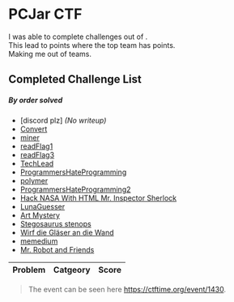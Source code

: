 # PCJar CTF

I was able to complete  challenges out of .\
This lead to  points where the top team has  points.\
Making me  out of  teams.

## Completed Challenge List
##### _By order solved_
* [discord plz] _(No writeup)_
* [Convert](Convert)
* [miner](miner)
* [readFlag1](readFlag1)
* [readFlag3](readFlag3)
* [TechLead](TechLead)
* [ProgrammersHateProgramming](ProgrammersHateProgramming)
* [polymer](polymer)
* [ProgrammersHateProgramming2](ProgrammersHateProgramming2)
* [Hack NASA With HTML Mr. Inspector Sherlock](HackNASAWithHTML)
* [LunaGuesser](LunaGuesser)
* [Art Mystery](ArtMystery)
* [Stegosaurus stenops](StegosaurusStenops)
* [Wirf die Gläser an die Wand](WirfdieGlaser)
* [memedium](memedium)
* [Mr. Robot and Friends](MrRobotAndFriends)

|Problem|Catgeory|Score|
|---|---|---|

> The event can be seen here https://ctftime.org/event/1430.